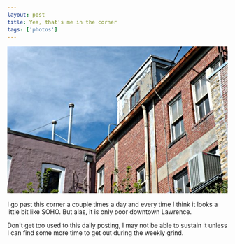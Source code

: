 ```yaml
---
layout: post
title: Yea, that's me in the corner
tags: ['photos']
---
```


![Corner :: Nikon D70 : 1/80s : f/22 : ISO 200](/media/2004/09/corner.jpg)

I go past this corner a couple times a day and every time I think it
looks a little bit like SOHO. But alas, it is only poor downtown
Lawrence.

Don't get too used to this daily posting, I may not be able to sustain
it unless I can find some more time to get out during the weekly grind.


